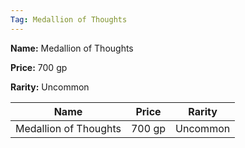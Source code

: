 ```yaml
---
Tag: Medallion of Thoughts
---
```


**Name:** Medallion of Thoughts

**Price:** 700 gp

**Rarity:** Uncommon

| Name     | Price     | Rarity     |
| -------- | --------- | ---------- |
| Medallion of Thoughts | 700 gp | Uncommon |
